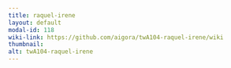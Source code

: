 ```yaml
---
title: raquel-irene
layout: default
modal-id: 118
wiki-link: https://github.com/aigora/twA104-raquel-irene/wiki
thumbnail: 
alt: twA104-raquel-irene
---
```

